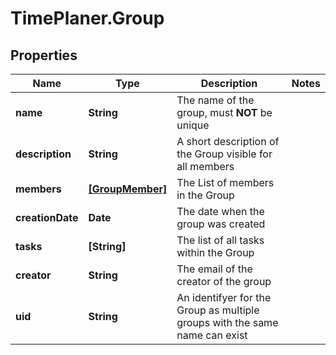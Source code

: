 # TimePlaner.Group

## Properties
Name | Type | Description | Notes
------------ | ------------- | ------------- | -------------
**name** | **String** | The name of the group, must **NOT** be unique | 
**description** | **String** | A short description of the Group visible for all members | 
**members** | [**[GroupMember]**](GroupMember.md) | The List of members in the Group | 
**creationDate** | **Date** | The date when the group was created | 
**tasks** | **[String]** | The list of all tasks within the Group | 
**creator** | **String** | The email of the creator of the group | 
**uid** | **String** | An identifyer for the Group as multiple groups with the same name can exist | 


